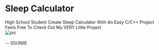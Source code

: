 # Sleep Calculator
High School Student Create Sleep Calculator With An Easy C/C++ Project
<br>Feels Free To Check Out My VERY Little Project
<br>![pic](https://static.independent.co.uk/s3fs-public/thumbnails/image/2017/07/11/11/harold-0.jpg)
<br>
<br>-- SSUNIIE
